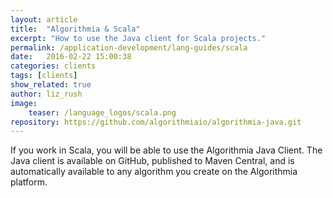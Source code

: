 ```yaml
---
layout: article
title:  "Algorithmia & Scala"
excerpt: "How to use the Java client for Scala projects."
permalink: /application-development/lang-guides/scala
date:   2016-02-22 15:00:38
categories: clients
tags: [clients]
show_related: true
author: liz_rush
image:
    teaser: /language_logos/scala.png
repository: https://github.com/algorithmiaio/algorithmia-java.git
---
```


If you work in Scala, you will be able to use the Algorithmia Java Client. The Java client is available on GitHub, published to Maven Central, and is automatically available to any algorithm you create on the Algorithmia platform.